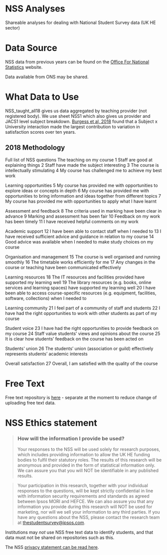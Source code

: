 # NSS Analyses
Shareable analyses for dealing with National Student Survey data (UK HE sector)


# Data Source
NSS data from previous years can be found on the [Office For National Statistics](https://www.officeforstudents.org.uk/advice-and-guidance/student-information-and-data/national-student-survey-nss/) website. 

Data available from ONS may be shared.



# What Data to Use
NSS_taught_all18 gives us data aggregated by teaching provider (not registered body). 
We use sheet NSS1 which also gives us provider and JACS1 level subject breakdown. [Burgess et al, 2018](http://journals.plos.org/plosone/article?id=10.1371/journal.pone.0192976) found that a Subject x University interaction made the largest contribution to variation in satisfaction scores over ten years. 


## 2018 Methodology
Full list of NSS questions
The teaching on my course
 1 Staff are good at explaining things
 2 Staff have made the subject interesting
 3 The course is intellectually stimulating
 4 My course has challenged me to achieve my best work

Learning opportunities
 5 My course has provided me with opportunities to explore ideas or concepts in depth
 6 My course has provided me with opportunities to bring information and ideas together from different topics
 7 My course has provided me with opportunities to apply what I have learnt

Assessment and feedback
 8 The criteria used in marking have been clear in advance
 9 Marking and assessment has been fair
 10 Feedback on my work has been timely
 11 I have received helpful comments on my work

Academic support
 12 I have been able to contact staff when I needed to
 13 I have received sufficient advice and guidance in relation to my course
 14 Good advice was available when I needed to make study choices on my course

Organisation and management
 15 The course is well organised and running smoothly
 16 The timetable works efficiently for me
 17 Any changes in the course or teaching have been communicated effectively

Learning resources
 18 The IT resources and facilities provided have supported my learning well
 19 The library resources (e.g. books, online services and learning spaces) have supported my learning well
 20 I have been able to access course-specific resources (e.g. equipment, facilities, software, collections) when I needed to

Learning community
 21 I feel part of a community of staff and students
 22 I have had the right opportunities to work with other students as part of my course

Student voice
 23 I have had the right opportunities to provide feedback on my course
 24 Staff value students’ views and opinions about the course
 25 It is clear how students’ feedback on the course has been acted on

Students' union
 26 The students’ union (association or guild) effectively represents students’ academic interests

Overall satisfaction
 27 Overall, I am satisfied with the quality of the course





# Free Text
Free text repository is [here](https://github.com/jillymackay/NLPforNSS) - separate at the moment to reduce change of uploading free text data.




# NSS Ethics statement
> ### How will the information I provide be used?
>Your responses to the NSS will be used solely for research purposes, which includes providing information to allow the UK HE funding bodies to fulfil their statutory roles. The results of this research will be anonymous and provided in the form of statistical information only. We can assure you that you will NOT be identifiable in any published results.

> Your participation in this research, together with your individual responses to the questions, will be kept strictly confidential in line with information security requirements and standards as agreed between Ipsos MORI and HEFCE. We can also assure you that any information you provide during this research will NOT be used for marketing, nor will we sell your information to any third parties. If you have any questions about the NSS, please contact the research team at thestudentsurvey@ipsos.com.

Institutions may *not* use NSS free text data to identify students, and that data must not be shared on repositories such as this. 


The NSS [privacy statement can be read here](https://www.thestudentsurvey.com/privacy-statement.php).


